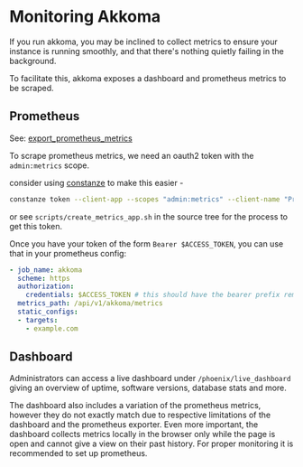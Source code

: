 # Monitoring Akkoma

If you run akkoma, you may be inclined to collect metrics to ensure your instance is running smoothly,
and that there's nothing quietly failing in the background.

To facilitate this, akkoma exposes a dashboard and prometheus metrics to be scraped.

## Prometheus

See: [export\_prometheus\_metrics](../../configuration/cheatsheet#instance)

To scrape prometheus metrics, we need an oauth2 token with the `admin:metrics` scope.

consider using [constanze](https://akkoma.dev/AkkomaGang/constanze) to make this easier -

```bash
constanze token --client-app --scopes "admin:metrics" --client-name "Prometheus"
```

or see `scripts/create_metrics_app.sh` in the source tree for the process to get this token.

Once you have your token of the form `Bearer $ACCESS_TOKEN`, you can use that in your prometheus config:

```yaml
- job_name: akkoma
  scheme: https
  authorization:
    credentials: $ACCESS_TOKEN # this should have the bearer prefix removed
  metrics_path: /api/v1/akkoma/metrics
  static_configs:
  - targets:
    - example.com
```

## Dashboard

Administrators can access a live dashboard under `/phoenix/live_dashboard`
giving an overview of uptime, software versions, database stats and more.

The dashboard also includes a variation of the prometheus metrics, however
they do not exactly match due to respective limitations of the dashboard
and the prometheus exporter.
Even more important, the dashboard collects metrics locally in the browser
only while the page is open and cannot give a view on their past history.
For proper monitoring it is recommended to set up prometheus.
